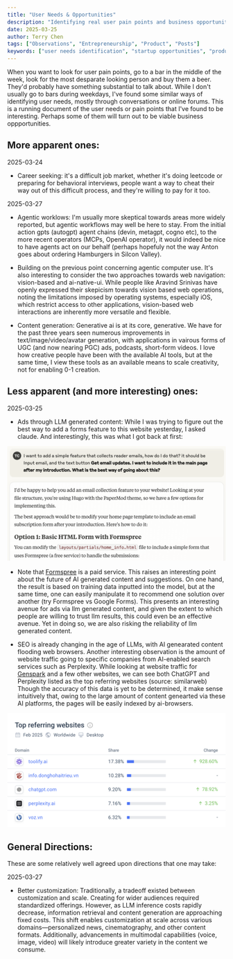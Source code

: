 ```yaml
---
title: "User Needs & Opportunities"
description: "Identifying real user pain points and business opportunities through conversations and online research. A collection of validated user needs that could become viable startups."
date: 2025-03-25
author: Terry Chen
tags: ["Observations", "Entrepreneurship", "Product", "Posts"]
keywords: ["user needs identification", "startup opportunities", "product market fit", "user pain points", "business opportunity validation"]
---
```


When you want to look for user pain points, go to a bar in the middle of the week, look for the most desparate looking person and buy them a beer. They'd probably have something substantial to talk about. While I don't usually go to bars during weekdays, I've found some similar ways of identifying user needs, mostly through conversations or online forums. This is a running document of the user needs or pain points that I've found to be interesting. Perhaps some of them will turn out to be viable business oppportunities. 

## More apparent ones:

2025-03-24
- Career seeking: it's a difficult job market, whether it's doing leetcode or preparing for behavioral interviews, people want a way to cheat their way out of this difficult process, and they're willing to pay for it too.

2025-03-27
- Agentic worklows: I'm usually more skeptical towards areas more widely reported, but agentic workflows may well be here to stay. From the initial action gpts (autogpt) agent chains (devin, metagpt, cogno etc), to the more recent operators (MCPs, OpenAI operator), it would indeed be nice to have agents act on our behalf (perhaps hopefuly not the way Anton goes about ordering Hamburgers in Silcon Valley). 

- Building on the previous point concerning agentic computer use. It's also interesting to consider the two approaches towards web navigation: vision-based and ai-native-ui. While people like Aravind Srinivas have openly expressed their skepicism towards vision based web operations, noting the limitations imposed by operating systems, especially iOS, which restrict access to other applications, vision-based web interactions are inherently more versatile and flexible. 

- Content generation: Generative ai is at its core, generative. We have for the past three years seen numerous improvements in text/image/video/avatar generation, with applications in vairous forms of UGC (and now nearing PGC) ads, podcasts, short-form videos. I love how creative people have been with the available AI tools, but at the same time, I view these tools as an available means to scale creativity, not for enabling 0-1 creation. 

## Less apparent (and more interesting) ones:

2025-03-25
- Ads through LLM generated content: While I was trying to figure out the best way to add a forms feature to this website yesterday, I asked claude. And interestingly, this was what I got back at first: 

![Claude Recommendation](/images/posts/user-needs/formspree.png)

- Note that [Formspree](https://formspree.io/) is a paid service. This raises an interesting point about the future of AI generated content and suggestions. On one hand, the result is based on training data inputted into the model, but at the same time, one can easily manipulate it to recommend one solution over another (try Formspree vs Google Forms). This presents an interesting avenue for ads via llm generated content, and given the extent to which people are willing to trust llm results, this could even be an effective avenue. Yet in doing so, we are also risking the reliability of llm generated content.

- SEO is already changing in the age of LLMs, with AI genearated content flooding web browsers. Another interesting observation is the amount of website traffic going to specific companies from AI-enabled search services such as Perplexity. While looking at website traffic for [Genspark](https://www.genspark.ai/) and a few other websites, we can see both ChatGPT and Perplexity listed as the top referring websites (source: similarweb) Though the accuracy of this data is yet to be determined, it make sense intuitively that, owing to the large amount of content genearted via these AI platforms, the pages will be easily indexed by ai-browsers. 

![Similarweb Genspark](/images/posts/user-needs/similar-web-genspark.png)

## General Directions: 
These are some relatively well agreed upon directions that one may take: 

2025-03-27
- Better customization: Traditionally, a tradeoff existed between customization and scale. Creating for wider audiences required standardized offerings. However, as LLM inference costs rapidly decrease, information retrieval and content generation are approaching fixed costs. This shift enables customization at scale across various domains—personalized news, cinematography, and other content formats. Additionally, advancements in multimodal capabilities (voice, image, video) will likely introduce greater variety in the content we consume.